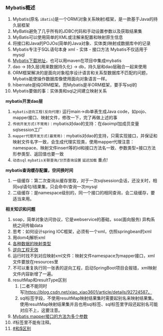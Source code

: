 ### Mybatis概述
1. Mybatis(原名 `iBatis`)是一个ORM(对象关系映射)框架，是一款基于Java的持久层框架  
2. MyBatis避免了几乎所有的JDBC代码和手动设置参数以及获取结果集  
3. MyBatis可以使用简单的XML或注解来配置和映射原生信息  
4. 将接口和Java的POJOs(简单的Java对象、实体类)映射成数据库中的记录  
5. Mybatis专注于SQL语句本身 xml - 实体 - 接口方法 Mybatis不仅适用于mysql  
6. [Mybatis下载地址](https://github.com/mybatis)，也可以用maven在项目中集成mybatis
7. dao -> 持久层(用来数据持久化) -> db，持久层和dao层融合一起来使用
8. ORM框架解决的是面向对象程序设计语言和关系型数据库不匹配的问题，Mybatis能使操作数据库像使用面向对象语言一样。
9. hibernate是纯ORM框架。而Mybatis是半ORM框架，要手写sql的
10. Mybatis要做的事：实体类和sql之间建立映射关系


**mybatis开发dao层**
1. `mybatis逆向工程(反向代理)` 运行main->db单表生成Java code，如pojo、mapper接口、映射文件，修改一下，完了再做上述的事
2. `传统开发方式(不常用)：`mybatis对dao的支持：在daoimpl加成员变量sqlsession工厂
3. `mapper代理开发方式(最常用)：`mybatis对dao的支持，只需实现接口，并保证和映射文件名字一致，会生成代理实现类，使用mapper代理注意：namespace、映射文件insert等的id和接口方法名一致、参数类型=接口方法形参类型、返回值也要一致
4. `动态sql` `mybatis关联查询/分页查询设置` `延迟加载` 重点!


**mybatis查询缓存配置，空间换时间**
1. 一级缓存：第二次查询从缓存里取，对于一次sqlsession会话，还没关时，相同sql语句/结果集，只会命中/查询一次mysql
2. 二级缓存：是namespace级别的，同一个接口的相同查询，会二级缓存，要适当来用。


**相关知识和问题**
1. soap，简单对象访问协议，它是webservice的基础，soa(面向服务) 异构系统之间传输data
2. 思考：如何设计spring IOC框架，必须有一个xml，仿照springbean的xml
3. 用dom4j解析xml
4. [各种数据的映射类型](https://www.cnblogs.com/zhuangfei/p/9492915.html)
5. [逆向工程无效](https://blog.csdn.net/weixin_42215286/article/details/86765076)
6. 运行时找不到对应映射xml文件：映射文件namespace为mapper接口，xml文件要放在resources里
7. 不可以重复执行同一张表的逆向工程，启动SpringBoot项目会报错，xml映射文件内容新增了一遍。
8. resultMap和resultType区别
    1. [二者不能同时写]https://blog.csdn.net/xiao_xiao3601/article/details/92724587。
    2. sql标签字段，不使用resultMap映射结果集时需要起别名来映射结果集。使用resultMap映射结果集并且也用sql标签、sql标签里字段还起别名可能对应不上，这要注意。
9. [Mybatis mapper接口的方法为多个参数](https://blog.csdn.net/qq_34427163/article/details/92783230)
10. if标签里不能有注释。
11. [#和$区别](https://www.cnblogs.com/hellokitty1/p/6007801.html)